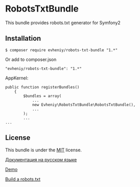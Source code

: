 RobotsTxtBundle
=================

This bundle provides robots.txt generator for Symfony2

Installation
------------

    $ composer require evheniy/robots-txt-bundle "1.*"

Or add to composer.json

    "evheniy/robots-txt-bundle": "1.*"

AppKernel:

    public function registerBundles()
        {
            $bundles = array(
                ...
                new Evheniy\RobotsTxtBundle\RobotsTxtBundle(),
                ...
            );
            ...
    ...

License
-------

This bundle is under the [MIT][3] license.

[Документация на русском языке][1]

[Demo][2]

[Build a robots.txt][4]

[1]:  http://makedev.org/articles/symfony/bundles/robots_txt_bundle.html
[2]:  http://makedev.org/robots.txt
[3]:  https://github.com/evheniy/RobotsTxtBundle/blob/master/Resources/meta/LICENSE
[4]:  https://support.google.com/webmasters/answer/6062596